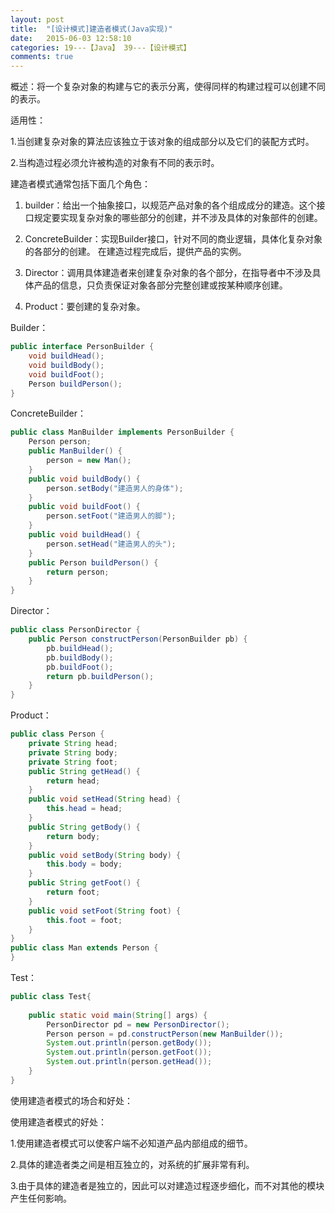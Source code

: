 ```yaml
---
layout: post
title:  "[设计模式]建造者模式(Java实现)"
date:   2015-06-03 12:58:10
categories: 19---【Java】 39---【设计模式】
comments: true
---
```


概述：将一个复杂对象的构建与它的表示分离，使得同样的构建过程可以创建不同的表示。

适用性：

1.当创建复杂对象的算法应该独立于该对象的组成部分以及它们的装配方式时。

2.当构造过程必须允许被构造的对象有不同的表示时。

建造者模式通常包括下面几个角色：

1. builder：给出一个抽象接口，以规范产品对象的各个组成成分的建造。这个接口规定要实现复杂对象的哪些部分的创建，并不涉及具体的对象部件的创建。

2. ConcreteBuilder：实现Builder接口，针对不同的商业逻辑，具体化复杂对象的各部分的创建。 在建造过程完成后，提供产品的实例。

3. Director：调用具体建造者来创建复杂对象的各个部分，在指导者中不涉及具体产品的信息，只负责保证对象各部分完整创建或按某种顺序创建。

4. Product：要创建的复杂对象。

Builder：
```java
public interface PersonBuilder {  
    void buildHead();  
    void buildBody();  
    void buildFoot();  
    Person buildPerson();  
} 
```
ConcreteBuilder：
```java
public class ManBuilder implements PersonBuilder {  
    Person person;      
    public ManBuilder() {  
        person = new Man();  
    }      
    public void buildBody() {  
        person.setBody("建造男人的身体");  
    }  
    public void buildFoot() {  
        person.setFoot("建造男人的脚");  
    }  
    public void buildHead() {  
        person.setHead("建造男人的头");  
    }  
    public Person buildPerson() {  
        return person;  
    }  
}  
```
Director：
```java
public class PersonDirector {  
    public Person constructPerson(PersonBuilder pb) {  
        pb.buildHead();  
        pb.buildBody();  
        pb.buildFoot();  
        return pb.buildPerson();  
    }  
}  
```
Product：
```java
public class Person {  
    private String head;    
    private String body;     
    private String foot;  
    public String getHead() {  
        return head;  
    }  
    public void setHead(String head) {  
        this.head = head;  
    }  
    public String getBody() {  
        return body;  
    }  
    public void setBody(String body) {  
        this.body = body;  
    }  
    public String getFoot() {  
        return foot;  
    }  
    public void setFoot(String foot) {  
        this.foot = foot;  
    }  
}  
public class Man extends Person {  
}  
```
Test：
```java
public class Test{  
      
    public static void main(String[] args) {  
        PersonDirector pd = new PersonDirector();  
        Person person = pd.constructPerson(new ManBuilder());  
        System.out.println(person.getBody());  
        System.out.println(person.getFoot());  
        System.out.println(person.getHead());  
    }  
}  
```

使用建造者模式的场合和好处：

使用建造者模式的好处：

1.使用建造者模式可以使客户端不必知道产品内部组成的细节。

2.具体的建造者类之间是相互独立的，对系统的扩展非常有利。

3.由于具体的建造者是独立的，因此可以对建造过程逐步细化，而不对其他的模块产生任何影响。